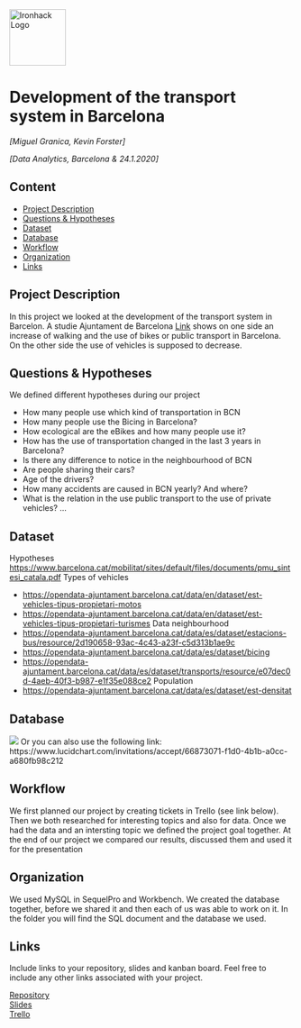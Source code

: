 <img src="https://bit.ly/2VnXWr2" alt="Ironhack Logo" width="100"/>

# Development of the transport system in Barcelona
*[Miguel Granica, Kevin Forster]*

*[Data Analytics, Barcelona & 24.1.2020]*

## Content
- [Project Description](#project-description)
- [Questions & Hypotheses](#questions-hypotheses)
- [Dataset](#dataset)
- [Database](#database)
- [Workflow](#workflow)
- [Organization](#organization)
- [Links](#links)


## Project Description
In this project we looked at the development of the transport system in Barcelon. A studie Ajuntament de Barcelona [Link](https://www.barcelona.cat/mobilitat/sites/default/files/documents/pmu_sintesi_catala.pdf) shows on one side an increase of walking and the use of bikes or public transport in Barcelona. On the other side the use of vehicles is supposed to decrease. 

## Questions & Hypotheses
We defined different hypotheses during our project
- How many people use which kind of transportation in BCN
- How many people use the Bicing in Barcelona?
- How ecological are the eBikes and how many people use it?
- How has the use of transportation changed in the last 3 years in Barcelona?
- Is there any difference to notice in the neighbourhood of BCN
- Are people sharing their cars?
- Age of the drivers?
- How many accidents are caused in BCN yearly? And where?
- What is the relation in the use public transport to the use of private vehicles?
...


## Dataset

Hypotheses
https://www.barcelona.cat/mobilitat/sites/default/files/documents/pmu_sintesi_catala.pdf
Types of vehicles 
- https://opendata-ajuntament.barcelona.cat/data/en/dataset/est-vehicles-tipus-propietari-motos
- https://opendata-ajuntament.barcelona.cat/data/en/dataset/est-vehicles-tipus-propietari-turismes 
Data neighbourhood
- https://opendata-ajuntament.barcelona.cat/data/es/dataset/estacions-bus/resource/2d190658-93ac-4c43-a23f-c5d313b1ae9c
- https://opendata-ajuntament.barcelona.cat/data/es/dataset/bicing
- https://opendata-ajuntament.barcelona.cat/data/es/dataset/transports/resource/e07dec0d-4aeb-40f3-b987-e1f35e088ce2
Population 
- https://opendata-ajuntament.barcelona.cat/data/es/dataset/est-densitat



## Database
<img src="img_database"> 
Or you can also use the following link: https://www.lucidchart.com/invitations/accept/66873071-f1d0-4b1b-a0cc-a680fb98c212

## Workflow
We first planned our project by creating tickets in Trello (see link below). Then we both researched for interesting topics and also for data. Once we had the data and an intersting topic we defined the project goal together. At the end of our project we compared our results, discussed them and used it for the presentation

## Organization
We used MySQL in SequelPro and Workbench. We created the database together, before we shared it and then each of us was able to work on it. 
In the folder you will find the SQL document and the database we used. 

## Links
Include links to your repository, slides and kanban board. Feel free to include any other links associated with your project.

[Repository](https://github.com/kevforster/Project-Week-2-Barcelona)  
[Slides](https://docs.google.com/presentation/d/1CXAd9KxXek-5J3bvBeLOqiHbbhMrriUQ4gUuwJV6UU0/edit?usp=sharing)  
[Trello](https://trello.com/b/ASvLlwH9/project-2-development-of-the-transportation-system-in-barcelona)  
